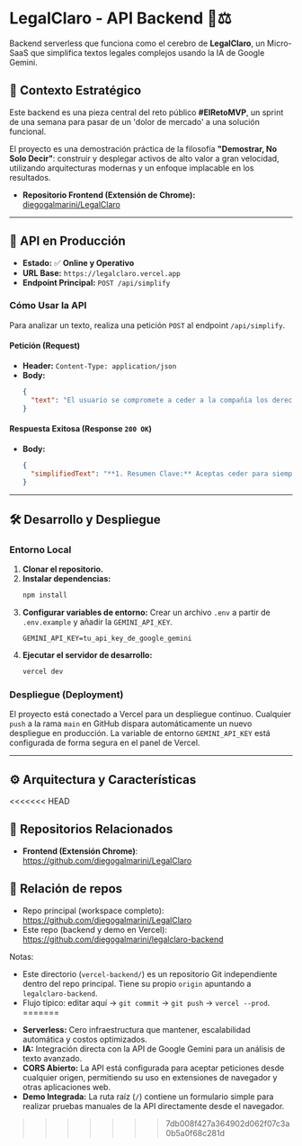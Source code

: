 # LegalClaro - API Backend 📜⚖️

Backend serverless que funciona como el cerebro de **LegalClaro**, un Micro-SaaS que simplifica textos legales complejos usando la IA de Google Gemini.

## 🎯 Contexto Estratégico

Este backend es una pieza central del reto público **#ElRetoMVP**, un sprint de una semana para pasar de un 'dolor de mercado' a una solución funcional.

El proyecto es una demostración práctica de la filosofía **"Demostrar, No Solo Decir"**: construir y desplegar activos de alto valor a gran velocidad, utilizando arquitecturas modernas y un enfoque implacable en los resultados.

* **Repositorio Frontend (Extensión de Chrome):** [diegogalmarini/LegalClaro](https://github.com/diegogalmarini/LegalClaro)

---

## 🚀 API en Producción

* **Estado:** ✅ **Online y Operativo**
* **URL Base:** `https://legalclaro.vercel.app`
* **Endpoint Principal:** `POST /api/simplify`

### Cómo Usar la API

Para analizar un texto, realiza una petición `POST` al endpoint `/api/simplify`.

#### **Petición (Request)**
* **Header:** `Content-Type: application/json`
* **Body:**
    ```json
    {
      "text": "El usuario se compromete a ceder a la compañía los derechos a perpetuidad sobre el contenido generado, sin limitación territorial ni temporal, para su uso en cualquier medio presente o futuro."
    }
    ```

#### **Respuesta Exitosa (Response `200 OK`)**
* **Body:**
    ```json
    {
      "simplifiedText": "**1. Resumen Clave:** Aceptas ceder para siempre y en todo el mundo todos los derechos sobre el contenido que crees.\n\n**2. Puntos Principales:**\n* **Cesión Total:** Le das a la empresa la propiedad completa de tu contenido.\n* **Sin Límites:** Pueden usarlo donde quieran (cualquier país) y cuando quieran (para siempre).\n* **Uso Amplio:** Pueden utilizarlo en cualquier formato, incluso en tecnologías que aún no existen.\n\n**3. Nivel de Alerta:** Alto. Estás renunciando a todos tus derechos de propiedad sobre tu trabajo."
    }
    ```

---

## 🛠️ Desarrollo y Despliegue

### Entorno Local
1.  **Clonar el repositorio.**
2.  **Instalar dependencias:**
    ```bash
    npm install
    ```
3.  **Configurar variables de entorno:** Crear un archivo `.env` a partir de `.env.example` y añadir la `GEMINI_API_KEY`.
    ```
    GEMINI_API_KEY=tu_api_key_de_google_gemini
    ```
4.  **Ejecutar el servidor de desarrollo:**
    ```bash
    vercel dev
    ```

### Despliegue (Deployment)
El proyecto está conectado a Vercel para un despliegue continuo. Cualquier `push` a la rama `main` en GitHub dispara automáticamente un nuevo despliegue en producción. La variable de entorno `GEMINI_API_KEY` está configurada de forma segura en el panel de Vercel.

---

## ⚙️ Arquitectura y Características

<<<<<<< HEAD
## 🔗 Repositorios Relacionados

- **Frontend (Extensión Chrome)**: https://github.com/diegogalmarini/LegalClaro

## 🔗 Relación de repos

- Repo principal (workspace completo): https://github.com/diegogalmarini/LegalClaro
- Este repo (backend y demo en Vercel): https://github.com/diegogalmarini/legalclaro-backend

Notas:
- Este directorio (`vercel-backend/`) es un repositorio Git independiente dentro del repo principal. Tiene su propio `origin` apuntando a `legalclaro-backend`.
- Flujo típico: editar aquí → `git commit` → `git push` → `vercel --prod`.
=======
* **Serverless:** Cero infraestructura que mantener, escalabilidad automática y costos optimizados.
* **IA:** Integración directa con la API de Google Gemini para un análisis de texto avanzado.
* **CORS Abierto:** La API está configurada para aceptar peticiones desde cualquier origen, permitiendo su uso en extensiones de navegador y otras aplicaciones web.
* **Demo Integrada:** La ruta raíz (`/`) contiene un formulario simple para realizar pruebas manuales de la API directamente desde el navegador.
>>>>>>> 7db008f427a364902d062f07c3a0b5a0f68c281d
